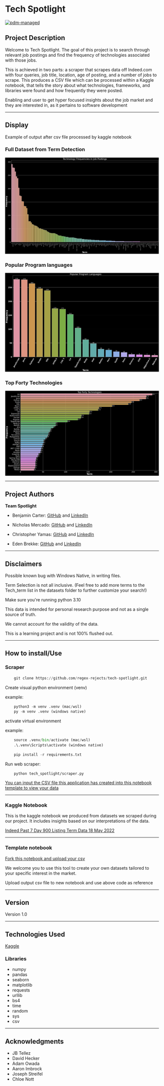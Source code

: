 # Tech Spotlight

[![pdm-managed](https://img.shields.io/badge/pdm-managed-blueviolet)](https://pdm.fming.dev)

## Project Description

Welcome to Tech Spotlight. The goal of this project is to search through relevant job postings and find the frequency of technologies associated with those jobs.

This is achieved in two parts: a scraper that scrapes data off Indeed.com with four queries, job title, location, age of posting, and a number of jobs to scrape. This produces a CSV file which can be processed within a  Kaggle notebook, that tells the story about what technologies, frameworks, and libraries were found and how frequently they were posted.

Enabling and user to get hyper focused insights about the job market and they are interested in, as it pertains to software development
___

## Display

Example of output after csv file processed by kaggle notebook

### Full Dataset from Term Detection

![Technology_Frequencies_full_dataset](assets/Technology_Frequencies_full_dataset.JPG)

### Popular Program languages

![Popular_Program_lang](assets/Popular_Program_lang.JPG)

### Top Forty Technologies

![Top_Forty_Tech](assets/Top_Forty_Tech.JPG)
___

## Project Authors

**Team Spotlight**

- Benjamin Carter: [GitHub](https://github.com/MotoBenny) and [LinkedIn](https://www.linkedin.com/in/benjamin-carter-dev/)

- Nicholas Mercado: [GitHub](https://github.com/Nicholas-Mercado) and [LinkedIn](https://www.linkedin.com/in/nicholasmercado/)

- Christopher Yamas: [GitHub](https://github.com/chrisyamas)  and [LinkedIn](https://www.linkedin.com/in/chrisyamas/)

- Eden Brekke: [GitHub](https://github.com/eden-brekke) and [LinkedIn](https://www.linkedin.com/in/eden-brekke/)

___

## Disclaimers

Possible known bug with Windows Native, in writing files.

Term Selection is not all inclusive. (Feel free to add more terms to the Tech_term list in the datasets folder to further customize your search!)

Make sure you're running python 3.10

This data is intended for personal research purpose and not as a single source of truth.

We cannot account for the validity of the data.

This is a learning project and is not 100% flushed out.

___

## How to install/Use

### Scraper

```py
    git clone https://github.com/regex-rejects/tech-spotlight.git
```

Create visual python environment (venv)

example:

```py
    python3 -m venv .venv (mac/wsl)
    py -m venv .venv (windows native)
```

activate virtual environment

example:

```py
    source .venv/bin/activate (mac/wsl)
    .\.venv\Scripts\activate (windows native)
```

```py
    pip install -r requirements.txt
```

Run web scraper:

```
    python tech_spotlight/scraper.py
```

[You can input the CSV file this application has created into this notebook template to view your data](https://www.kaggle.com/code/edenbrekke/tech-spotlight-indeed-web-scraper-template/notebook)

___

### Kaggle Notebook

This is the kaggle notebook we produced from datasets we scraped during our project. It includes insights based on our interpretations of the data.

[Indeed Past 7 Day 900 Listing Term Data 18 May 2022](https://www.kaggle.com/code/edenbrekke/tech-spotlight-indeed-data-18may2022/notebook)

___

### Template notebook

[Fork this notebook and upload your csv](https://www.kaggle.com/code/edenbrekke/tech-spotlight-indeed-web-scraper-template/notebook)

We welcome you to use this tool to create your own datasets tailored to your specific interest in the market.

Upload output csv file to new notebook and use above code as reference

___

## Version

Version 1.0

___

## Technologies Used

[Kaggle](https://www.kaggle.com/)

### Libraries

- numpy
- pandas
- seaborn
- matplotlib
- requests
- urllib
- bs4
- time
- random
- sys
- csv

___

## Acknowledgments

- JB Tellez
- David Hecker
- Adam Owada
- Aaron Imbrock
- Joseph Streifel
- Chloe Nott
